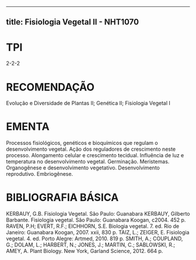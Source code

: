 
---
title: Fisiologia Vegetal II - NHT1070 
---

# TPI

2-2-2

# RECOMENDAÇÃO

Evolução e Diversidade de Plantas II; Genética II; Fisiologia Vegetal I

# EMENTA

Processos fisiológicos, genéticos e bioquímicos que regulam o desenvolvimento vegetal. Ação dos reguladores de crescimento neste processo. Alongamento celular e crescimento tecidual. Influência de luz e temperatura no desenvolvimento vegetal. Germinação. Meristemas. Organogênese e desenvolvimento vegetativo. Desenvolvimento reprodutivo. Embriogênese.

# BIBLIOGRAFIA BÁSICA

KERBAUY, G.B. Fisiologia Vegetal. São Paulo: Guanabara KERBAUY, Gilberto Barbante. Fisiologia vegetal. São Paulo: Guanabara Koogan, c2004. 452 p.
RAVEN, P.H; EVERT, R.F.; EICHHORN, S.E. Biologia vegetal. 7. ed. Rio de Janeiro: Guanabara Koogan, 2007. xxii, 830 p.
TAIZ, L.; ZEIGER, E. Fisiologia vegetal. 4. ed. Porto Alegre: Artmed, 2010. 819 p.
SMITH, A.; COUPLAND, G.; DOLAM, L.; HARBERT, N.; JONES, J.; MARTIN, C.; SABLOWSKI, R.; AMEY, A. Plant Biology. New York, Garland Science, 2012. 664 p.
        